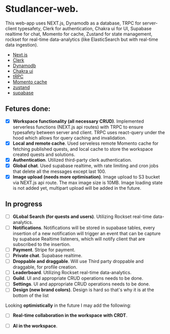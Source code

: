 # Studlancer-web.

 This web-app uses NEXT.js, Dynamodb as a database, TRPC for server-client typesafety, Clerk for authentication, Chakra ui for UI, Supabase realtime for chat, Momento for cache, Zustand for state management, rockset for real-time data-analytics (like ElasticSearch but with real-time data ingestion).
 

- [Next.js](https://nextjs.org)
- [Clerk](https://clerk.com/)
- [Dynamodb](https://aws.amazon.com/dynamodb/)
- [Chakra ui](https://chakra-ui.com/)
- [tRPC](https://trpc.io)
- [Momento cache](https://www.gomomento.com/)
- [zustand](https://github.com/pmndrs/zustand)
- [supabase](https://supabase.com/)

## Fetures done:
- [x] **Workspace functionality (all necessary CRUD)**. Implemented serverless functions (NEXT.js api routes) with TRPC to ensure typesafety between server and client. TRPC uses react-query under the hood which allows for query caching and invalidation.
- [x] **Local and remote cache**. Used serveless remote Momento cache for fetching published quests, and local cache to store the workspace created quests and solutions.
- [x] **Authentication**. Utilized third-party clerk authentication.
- [x] **Global chat**. Used supabase realtime, with rate limiting and cron jobs that delete all the messages except last 100.
- [x] **Image upload  (needs more optimisation)**. Image upload to S3 bucket via NEXT.js api route. The max image size is 10MB. Image loading state is not added yet, multipart upload will be added in the future. 

## In progress
- [ ] **GLobal Search (for quests and users)**. Utilizing Rockset real-time data-analytics.
- [ ] **Notifications**. Notifications will be stored in supabase tables,  every insertion of a new notification will trigger an event that can be capture by supabase Realtime listeners, which will notify client that are subscribed to the insertion.
- [ ] **Payment**. Stripe for payment.
- [ ] **Private chat**. Supabase realtime. 
- [ ] **Droppable and draggable**. Will use Third party droppable and draggable, for profile creation.
- [ ] **Leaderboard**. Utilizing Rockset real-time data-analytics.
- [ ] **Guild**. UI and appropriate CRUD operations needs to be done.
- [ ] **Settings**. UI and appropriate CRUD operations needs to be done.
- [ ] **Design (new brand colors)**. Design is hard so that's why it is at the bottom of the list

Looking **optimistically** in the future I may add the following:
- [ ] **Real-time collaboration in the workspace with CRDT**.
- [ ] **AI in the workspace**.

